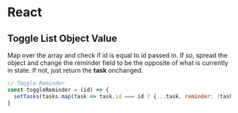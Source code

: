 # React

## Toggle List Object Value

Map over the array and check if id is equal to id passed in. If so, spread the object and change the reminder field to be the opposite of what is currently in state. If not, just return the **task** onchanged.

```javascript
// Toggle Reminder
const toggleReminder = (id) => {
  setTasks(tasks.map(task => task.id === id ? {...task, reminder: !task.reminder} : task));
}
```

